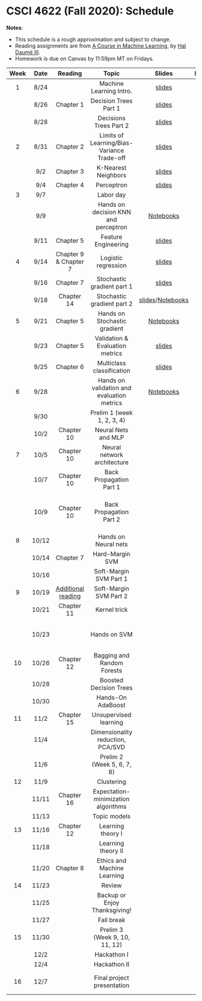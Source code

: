 # CSCI 4622 (Fall 2020): Schedule

**Notes**:

- This schedule is a rough approximation and subject to change.
- Reading assignments are from [A Course in Machine Learning](http://ciml.info/), by [Hal Daumé III](http://hal3.name/).
- Homework is due on Canvas by 11:59pm MT on Fridays.


| Week   | Date         | Reading      |                   Topic               	   | Slides      | Homework   | 
|:------:|:------------:| :-----------:| :----------------------------------------:|:-----------:|:----------:|
| 1 | 8/24 |  | Machine Learning Intro.  | [slides](../slides/lec1.pdf) | |
| | 8/26 | Chapter 1 | Decision Trees Part 1 | [slides](../slides/lec2.pdf)| |
| | 8/28 | | Decisions Trees Part 2 | [slides](../slides/lec3.pdf) | |
| 2 | 8/31 | Chapter 2  | Limits of Learning/Bias-Variance Trade-off  | [slides](../slides/lec4.pdf)  | |
| | 9/2 | Chapter 3 | K-Nearest Neighbors  |  [slides](../slides/lec5.pdf) | |
| | 9/4 |  Chapter 4 | Perceptron |  [slides](../slides/lec6.pdf) | |
| 3 | 9/7 |  | Labor day  |  | |
| | 9/9 |  | Hands on decision KNN and perceptron | [Notebooks](../in-class-notebooks) |  |
| | 9/11 | Chapter 5 | Feature Engineering |  [slides](../slides/lec7.pdf) | HW1 due |
| 4 | 9/14 | Chapter 9 & Chapter 7 | Logistic regression| [slides](../slides/lec8.pdf) | |
| | 9/16 | Chapter 7 | Stochastic gradient part 1 | [slides](../slides/lec9.pdf) |
| | 9/18 | Chapter 14  | Stochastic gradient part 2  | [slides](../slides/lec10.pdf)/[Notebooks](../in-class-notebooks)  | |
| 5 | 9/21 | Chapter 5 | Hands on Stochastic gradient  |  [Notebooks](../in-class-notebooks) | |
| | 9/23 |Chapter 5 | Validation & Evaluation metrics  | [slides](../slides/lec11.pdf) | |
| | 9/25 |Chapter 6 |Multiclass classification|[slides](../slides/lec12.pdf)   | HW2 due |
| 6 | 9/28 | |   Hands on validation and evaluation metrics | [Notebooks](../in-class-notebooks) | |
| | 9/30 |  | Prelim 1 (week 1, 2, 3, 4) |  | |
| | 10/2 | Chapter 10 | Neural Nets and MLP 	 |  |  |
| 7 | 10/5 |  Chapter 10 | Neural network architecture | | |
| | 10/7 | Chapter 10 | Back Propagation Part 1 |  | |
| | 10/9 | Chapter 10 | Back Propagation Part 2 |   | Final project team formation due|
| 8 | 10/12 | | Hands on Neural nets	 |  | |
| | 10/14 | Chapter 7  | Hard-Margin SVM | | |
| | 10/16 | | Soft-Margin SVM Part 1 |  | HW3  due |
| 9 | 10/19 | [Additional reading](https://cs.stanford.edu/people/davidknowles/lagrangian_duality.pdf) | Soft-Margin SVM Part 2 |  | |
| | 10/21 | Chapter 11 | Kernel trick | | |
| | 10/23 |  | Hands on SVM | | Final project proposal due |
| 10 | 10/26 | Chapter 12 | Bagging and Random Forests   |   | |
| | 10/28 | | Boosted Decision Trees	| | |
| | 10/30 | | Hands-On AdaBoost | | HW4 due |
| 11 | 11/2 | Chapter 15| Unsupervised learning | | |
| | 11/4 |  |  Dimensionality reduction, PCA/SVD  |    | |
| | 11/6 | | Prelim 2 (Week 5, 6, 7, 8)  | |  |
| 12 | 11/9 | |  Clustering | | |
| | 11/11 | Chapter 16 | Expectation-minimization algorithms |   | |
| | 11/13 | | Topic models |  | HW5 due |
| 13 | 11/16 | Chapter 12 | Learning theory I | | |
| | 11/18 | | Learning theory II | | |
| | 11/20 | Chapter 8 | Ethics and Machine Learning  |    | |
| 14 | 11/23 |  |  Review | | |
| | 11/25 | | Backup or Enjoy Thanksgiving! | | |
| | 11/27 | | Fall break | | |
| 15 | 11/30 |  |  Prelim 3 (Week 9, 10, 11, 12) | |
| | 12/2 | | Hackathon I |  | |
| | 12/4 | | Hackathon II | | |
| 16 | 12/7 |  | Final project presentation | |  Final project report due|

